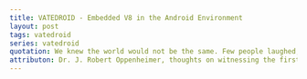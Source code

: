 ```yaml
---
title: VATEDROID - Embedded V8 in the Android Environment
layout: post
tags: vatedroid
series: vatedroid
quotation: We knew the world would not be the same. Few people laughed, few people cried, most people were silent. I remembered the line from the Hindu scripture, the Bhagavad-Gita. Vishnu is trying to persuade the Prince that he should do his duty and to impress him takes on his multi-armed form and says, "Now I am become Death, the destroyer of worlds." I suppose we all thought that, one way or another.
attributon: Dr. J. Robert Oppenheimer, thoughts on witnessing the first test of the atomic bomb
---
```

